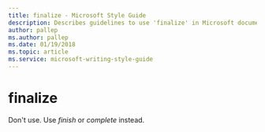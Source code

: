```yaml
---
title: finalize - Microsoft Style Guide
description: Describes guidelines to use 'finalize' in Microsoft documents and provides alternate examples.
author: pallep
ms.author: pallep
ms.date: 01/19/2018
ms.topic: article
ms.service: microsoft-writing-style-guide
---
```


# finalize

Don't use. Use *finish* or *complete* instead.
